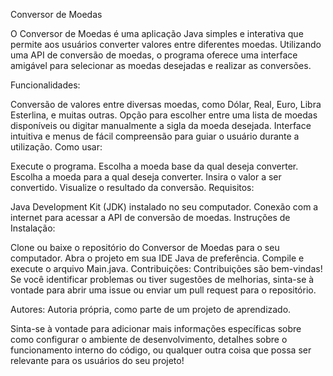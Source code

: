 Conversor de Moedas

O Conversor de Moedas é uma aplicação Java simples e interativa que permite aos usuários converter valores entre diferentes moedas. Utilizando uma API de conversão de moedas, o programa oferece uma interface amigável para selecionar as moedas desejadas e realizar as conversões.

Funcionalidades:

Conversão de valores entre diversas moedas, como Dólar, Real, Euro, Libra Esterlina, e muitas outras.
Opção para escolher entre uma lista de moedas disponíveis ou digitar manualmente a sigla da moeda desejada.
Interface intuitiva e menus de fácil compreensão para guiar o usuário durante a utilização.
Como usar:

Execute o programa.
Escolha a moeda base da qual deseja converter.
Escolha a moeda para a qual deseja converter.
Insira o valor a ser convertido.
Visualize o resultado da conversão.
Requisitos:

Java Development Kit (JDK) instalado no seu computador.
Conexão com a internet para acessar a API de conversão de moedas.
Instruções de Instalação:

Clone ou baixe o repositório do Conversor de Moedas para o seu computador.
Abra o projeto em sua IDE Java de preferência.
Compile e execute o arquivo Main.java.
Contribuições:
Contribuições são bem-vindas! Se você identificar problemas ou tiver sugestões de melhorias, sinta-se à vontade para abrir uma issue ou enviar um pull request para o repositório.



Autores:
Autoria própria, como parte de um projeto de aprendizado.



Sinta-se à vontade para adicionar mais informações específicas sobre como configurar o ambiente de desenvolvimento, detalhes sobre o funcionamento interno do código, ou qualquer outra coisa que possa ser relevante para os usuários do seu projeto!
